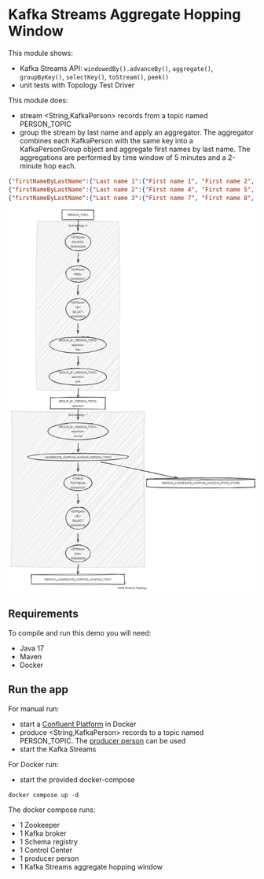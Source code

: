 # Kafka Streams Aggregate Hopping Window

This module shows:
- Kafka Streams API: `windowedBy().advanceBy()`, `aggregate()`, `groupByKey()`, `selectKey()`, `toStream()`, `peek()`
- unit tests with Topology Test Driver

This module does:
- stream <String,KafkaPerson> records from a topic named PERSON_TOPIC
- group the stream by last name and apply an aggregator. 
The aggregator combines each KafkaPerson with the same key into a KafkaPersonGroup object and aggregate first names by last name.
The aggregations are performed by time window of 5 minutes and a 2-minute hop each.

```json
{"firstNameByLastName":{"Last name 1":{"First name 1", "First name 2", "First name 3")}}
{"firstNameByLastName":{"Last name 2":{"First name 4", "First name 5", "First name 6")}}
{"firstNameByLastName":{"Last name 3":{"First name 7", "First name 8", "First name 9")}}
```

![topology.png](topology.png)

## Requirements

To compile and run this demo you will need:
- Java 17
- Maven
- Docker

## Run the app

For manual run:
- start a [Confluent Platform](https://docs.confluent.io/platform/current/quickstart/ce-docker-quickstart.html#step-1-download-and-start-cp) in Docker
- produce <String,KafkaPerson> records to a topic named PERSON_TOPIC. The [producer person](../specific-producers/kafka-streams-producer-person) can be used
- start the Kafka Streams

For Docker run:
- start the provided docker-compose 

```
docker compose up -d
```

The docker compose runs:
- 1 Zookeeper
- 1 Kafka broker
- 1 Schema registry
- 1 Control Center
- 1 producer person
- 1 Kafka Streams aggregate hopping window
